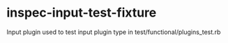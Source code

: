 # inspec-input-test-fixture

Input plugin used to test input plugin type in test/functional/plugins_test.rb